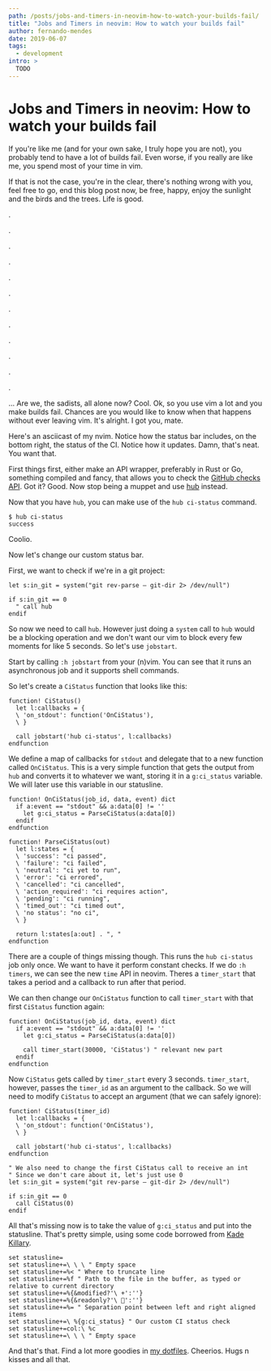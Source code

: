 ```yaml
---
path: /posts/jobs-and-timers-in-neovim-how-to-watch-your-builds-fail/
title: "Jobs and Timers in neovim: How to watch your builds fail"
author: fernando-mendes
date: 2019-06-07
tags:
  - development
intro: >
  TODO
---
```


Jobs and Timers in neovim: How to watch your builds fail
========================================================

If you're like me (and for your own sake, I truly hope you are not), you
probably tend to have a lot of builds fail. Even worse, if you really are like
me, you spend most of your time in vim.

If that is not the case, you're in the clear, there's nothing wrong with you,
feel free to go, end this blog post now, be free, happy, enjoy the sunlight and
the birds and the trees. Life is good.

.

.

.

.

.

.

.

.

.

.

.

.

... Are we, the sadists, all alone now? Cool. Ok, so you use vim a lot and you
make builds fail. Chances are you would like to know when that happens without
ever leaving vim. It's alright. I got you, mate.

Here's an asciicast of my nvim. Notice how the status bar includes, on the
bottom right, the status of the CI. Notice how it updates. Damn, that's neat.
You want that.

<script id="asciicast-5ynHiyckpQmQP7oWYI6HsVKKI" src="https://asciinema.org/a/5ynHiyckpQmQP7oWYI6HsVKKI.js" async></script>

First things first, either make an API wrapper, preferably in Rust or Go,
something compiled and fancy, that allows you to check the [GitHub checks API].
Got it? Good. Now stop being a muppet and use [hub] instead.

Now that you have `hub`, you can make use of the `hub ci-status` command.

```shell
$ hub ci-status
success
```

Coolio.

Now let's change our custom status bar.

First, we want to check if we're in a git project:

```vim
let s:in_git = system("git rev-parse — git-dir 2> /dev/null")

if s:in_git == 0
  " call hub
endif
```

So now we need to call `hub`. However just doing a `system` call to `hub` would
be a blocking operation and we don't want our vim to block every few moments
for like 5 seconds. So let's use `jobstart`.

Start by calling `:h jobstart` from your (n)vim. You can see that it runs an
asynchronous job and it supports shell commands.

So let's create a `CiStatus` function that looks like this:

```vim
function! CiStatus()
  let l:callbacks = {
  \ 'on_stdout': function('OnCiStatus'),
  \ }

  call jobstart('hub ci-status', l:callbacks)
endfunction
```

We define a map of callbacks for `stdout` and delegate that to a new function
called `OnCiStatus`. This is a very simple function that gets the output from
`hub` and converts it to whatever we want, storing it in a `g:ci_status`
variable. We will later use this variable in our statusline.

```vim
function! OnCiStatus(job_id, data, event) dict
  if a:event == "stdout" && a:data[0] != ''
    let g:ci_status = ParseCiStatus(a:data[0])
  endif
endfunction

function! ParseCiStatus(out)
  let l:states = {
  \ 'success': "ci passed",
  \ 'failure': "ci failed",
  \ 'neutral': "ci yet to run",
  \ 'error': "ci errored",
  \ 'cancelled': "ci cancelled",
  \ 'action_required': "ci requires action",
  \ 'pending': "ci running",
  \ 'timed_out': "ci timed out",
  \ 'no status': "no ci",
  \ }

  return l:states[a:out] . ", "
endfunction
```

There are a couple of things missing though. This runs the `hub ci-status` job
only once. We want to have it perform constant checks. If we do `:h timers`, we
can see the new `time` API in neovim. Theres a `timer_start` that takes a
period and a callback to run after that period.

We can then change our `OnCiStatus` function to call `timer_start` with that
first `CiStatus` function again:

```vim
function! OnCiStatus(job_id, data, event) dict
  if a:event == "stdout" && a:data[0] != ''
    let g:ci_status = ParseCiStatus(a:data[0])

    call timer_start(30000, 'CiStatus') " relevant new part
  endif
endfunction
```

Now `CiStatus` gets called by `timer_start` every 3 seconds. `timer_start`,
however, passes the `timer_id` as an argument to the callback. So we will need
to modify `CiStatus` to accept an argument (that we can safely ignore):

```vim
function! CiStatus(timer_id)
  let l:callbacks = {
  \ 'on_stdout': function('OnCiStatus'),
  \ }

  call jobstart('hub ci-status', l:callbacks)
endfunction

" We also need to change the first CiStatus call to receive an int
" Since we don't care about it, let's just use 0
let s:in_git = system("git rev-parse — git-dir 2> /dev/null")

if s:in_git == 0
  call CiStatus(0)
endif
```

All that's missing now is to take the value of `g:ci_status` and put into the
statusline. That's pretty simple, using some code borrowed from [Kade Killary].

```vim
set statusline=
set statusline+=\ \ \ " Empty space
set statusline+=%< " Where to truncate line
set statusline+=%f " Path to the file in the buffer, as typed or relative to current directory
set statusline+=%{&modified?'\ +':''}
set statusline+=%{&readonly?'\ ':''}
set statusline+=%= " Separation point between left and right aligned items
set statusline+=\ %{g:ci_status} " Our custom CI status check
set statusline+=col:\ %c
set statusline+=\ \ \ " Empty space
```

And that's that. Find a lot more goodies in [my dotfiles]. Cheerios. Hugs n
kisses and all that.


[GitHub checks API]: https://developer.github.com/v3/checks/
[hub]: https://hub.github.com/
[Kade Killary]: https://kadekillary.work/post/statusline-vim/
[my dotfiles]: https://github.com/justmendes/dotfiles
